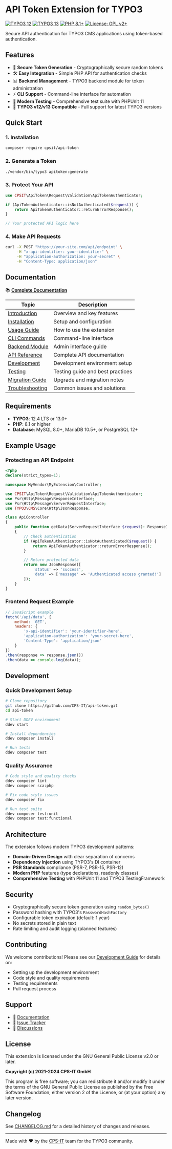 # API Token Extension for TYPO3

[![TYPO3 12](https://img.shields.io/badge/TYPO3-12.4-orange.svg)](https://get.typo3.org/version/12)
[![TYPO3 13](https://img.shields.io/badge/TYPO3-13.0-orange.svg)](https://get.typo3.org/version/13)
[![PHP 8.1+](https://img.shields.io/badge/PHP-8.1+-blue.svg)](https://www.php.net/)
[![License: GPL v2+](https://img.shields.io/badge/License-GPL%20v2+-blue.svg)](https://www.gnu.org/licenses/gpl-2.0)

Secure API authentication for TYPO3 CMS applications using token-based authentication.

## Features

- 🔐 **Secure Token Generation** - Cryptographically secure random tokens
- 🛠 **Easy Integration** - Simple PHP API for authentication checks
- 📊 **Backend Management** - TYPO3 backend module for token administration
- ⚡ **CLI Support** - Command-line interface for automation
- 🧪 **Modern Testing** - Comprehensive test suite with PHPUnit 11
- 🚀 **TYPO3 v12/v13 Compatible** - Full support for latest TYPO3 versions

## Quick Start

### 1. Installation

```bash
composer require cpsit/api-token
```

### 2. Generate a Token

```bash
./vendor/bin/typo3 apitoken:generate
```

### 3. Protect Your API

```php
use CPSIT\ApiToken\Request\Validation\ApiTokenAuthenticator;

if (ApiTokenAuthenticator::isNotAuthenticated($request)) {
    return ApiTokenAuthenticator::returnErrorResponse();
}

// Your protected API logic here
```

### 4. Make API Requests

```bash
curl -X POST "https://your-site.com/api/endpoint" \
     -H "x-api-identifier: your-identifier" \
     -H "application-authorization: your-secret" \
     -H "Content-Type: application/json"
```

## Documentation

📚 **[Complete Documentation](Documentation/Index.md)**

| Topic | Description |
|-------|-------------|
| [Introduction](Documentation/Introduction.md) | Overview and key features |
| [Installation](Documentation/Installation.md) | Setup and configuration |
| [Usage Guide](Documentation/Usage.md) | How to use the extension |
| [CLI Commands](Documentation/CliCommands.md) | Command-line interface |
| [Backend Module](Documentation/BackendModule.md) | Admin interface guide |
| [API Reference](Documentation/ApiReference.md) | Complete API documentation |
| [Development](Documentation/Development.md) | Development environment setup |
| [Testing](Documentation/Testing.md) | Testing guide and best practices |
| [Migration Guide](Documentation/Migration.md) | Upgrade and migration notes |
| [Troubleshooting](Documentation/Troubleshooting.md) | Common issues and solutions |

## Requirements

- **TYPO3**: 12.4 LTS or 13.0+
- **PHP**: 8.1 or higher
- **Database**: MySQL 8.0+, MariaDB 10.5+, or PostgreSQL 12+

## Example Usage

### Protecting an API Endpoint

```php
<?php
declare(strict_types=1);

namespace MyVendor\MyExtension\Controller;

use CPSIT\ApiToken\Request\Validation\ApiTokenAuthenticator;
use Psr\Http\Message\ResponseInterface;
use Psr\Http\Message\ServerRequestInterface;
use TYPO3\CMS\Core\Http\JsonResponse;

class ApiController
{
    public function getData(ServerRequestInterface $request): ResponseInterface
    {
        // Check authentication
        if (ApiTokenAuthenticator::isNotAuthenticated($request)) {
            return ApiTokenAuthenticator::returnErrorResponse();
        }

        // Return protected data
        return new JsonResponse([
            'status' => 'success',
            'data' => ['message' => 'Authenticated access granted!']
        ]);
    }
}
```

### Frontend Request Example

```javascript
// JavaScript example
fetch('/api/data', {
    method: 'GET',
    headers: {
        'x-api-identifier': 'your-identifier-here',
        'application-authorization': 'your-secret-here',
        'Content-Type': 'application/json'
    }
})
.then(response => response.json())
.then(data => console.log(data));
```

## Development

### Quick Development Setup

```bash
# Clone repository
git clone https://github.com/CPS-IT/api-token.git
cd api-token

# Start DDEV environment
ddev start

# Install dependencies
ddev composer install

# Run tests
ddev composer test
```

### Quality Assurance

```bash
# Code style and quality checks
ddev composer lint
ddev composer sca:php

# Fix code style issues
ddev composer fix

# Run test suite
ddev composer test:unit
ddev composer test:functional
```

## Architecture

The extension follows modern TYPO3 development patterns:

- **Domain-Driven Design** with clear separation of concerns
- **Dependency Injection** using TYPO3's DI container
- **PSR Standards** compliance (PSR-7, PSR-15, PSR-12)
- **Modern PHP** features (type declarations, readonly classes)
- **Comprehensive Testing** with PHPUnit 11 and TYPO3 TestingFramework

## Security

- Cryptographically secure token generation using `random_bytes()`
- Password hashing with TYPO3's `PasswordHashFactory`
- Configurable token expiration (default: 1 year)
- No secrets stored in plain text
- Rate limiting and audit logging (planned features)

## Contributing

We welcome contributions! Please see our [Development Guide](Documentation/Development.md) for details on:

- Setting up the development environment
- Code style and quality requirements
- Testing requirements
- Pull request process

## Support

- 📖 [Documentation](Documentation/Index.md)
- 🐛 [Issue Tracker](https://github.com/CPS-IT/api-token/issues)
- 💬 [Discussions](https://github.com/CPS-IT/api-token/discussions)

## License

This extension is licensed under the GNU General Public License v2.0 or later.

**Copyright (c) 2021-2024 CPS-IT GmbH**

This program is free software; you can redistribute it and/or modify it under the terms of the GNU General Public License as published by the Free Software Foundation; either version 2 of the License, or (at your option) any later version.

## Changelog

See [CHANGELOG.md](Documentation/Changelog.md) for a detailed history of changes and releases.

---

Made with ❤️ by the [CPS-IT](https://www.cps-it.de/) team for the TYPO3 community.
